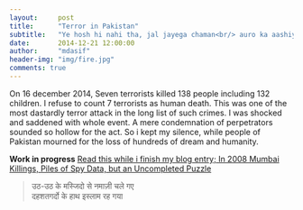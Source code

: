 ```yaml
---
layout:     post
title:      "Terror in Pakistan"
subtitle:   "Ye hosh hi nahi tha, jal jayega chaman<br/> auro ka aashiya jalane chale the wo"
date:       2014-12-21 12:00:00
author:     "mdasif"
header-img: "img/fire.jpg"
comments: true
---
```


<p> 
	On 16 december 2014, Seven terrorists killed 138 people including 132 children. I refuse to count 7 terrorists as human death. This was one of the most dastardly terror attack in the long list of such crimes. I was shocked and saddened with whole event. A mere condemnation of perpetrators sounded so hollow for the act. So i kept my silence, while people of Pakistan mourned for the loss of hundreds of dream and humanity. 
</p>

<b>Work in progress</b>
<a href="http://www.nytimes.com/2014/12/22/world/asia/in-2008-mumbai-attacks-piles-of-spy-data-but-an-uncompleted-puzzle.html"> Read this while i finish my blog entry; In 2008 Mumbai Killings, Piles of Spy Data, but an Uncompleted Puzzle</a>

<blockquote>
	उठ-उठ के मस्जिदो से नमाज़ी चले गए<br/>
	दहशतगर्दो के हाथ इस्लाम रह गया
</blockquote>